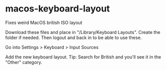 # macos-keyboard-layout
Fixes weird MacOS british ISO layout

Download these files and place in "/Library/Keyboard Layouts". Create the folder if needed. Then logout and back in to be able to use these. 

Go into Settings > Keyboard > Input Sources

Add the new keyboard layout. Tip: Search for British and you'll see it in the "Other" category.
